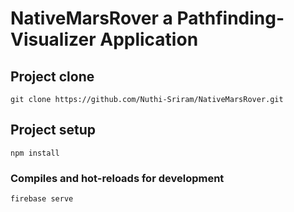 # NativeMarsRover a Pathfinding-Visualizer Application

## Project clone
```
git clone https://github.com/Nuthi-Sriram/NativeMarsRover.git
```


## Project setup
```
npm install
```

### Compiles and hot-reloads for development
```
firebase serve
```


